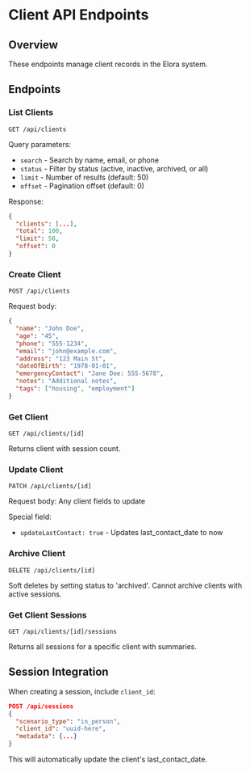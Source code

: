 # Client API Endpoints

## Overview
These endpoints manage client records in the Elora system.

## Endpoints

### List Clients
`GET /api/clients`

Query parameters:
- `search` - Search by name, email, or phone
- `status` - Filter by status (active, inactive, archived, or all)
- `limit` - Number of results (default: 50)
- `offset` - Pagination offset (default: 0)

Response:
```json
{
  "clients": [...],
  "total": 100,
  "limit": 50,
  "offset": 0
}
```

### Create Client
`POST /api/clients`

Request body:
```json
{
  "name": "John Doe",
  "age": "45",
  "phone": "555-1234",
  "email": "john@example.com",
  "address": "123 Main St",
  "dateOfBirth": "1978-01-01",
  "emergencyContact": "Jane Doe: 555-5678",
  "notes": "Additional notes",
  "tags": ["housing", "employment"]
}
```

### Get Client
`GET /api/clients/[id]`

Returns client with session count.

### Update Client
`PATCH /api/clients/[id]`

Request body: Any client fields to update

Special field:
- `updateLastContact: true` - Updates last_contact_date to now

### Archive Client
`DELETE /api/clients/[id]`

Soft deletes by setting status to 'archived'. 
Cannot archive clients with active sessions.

### Get Client Sessions
`GET /api/clients/[id]/sessions`

Returns all sessions for a specific client with summaries.

## Session Integration

When creating a session, include `client_id`:
```json
POST /api/sessions
{
  "scenario_type": "in_person",
  "client_id": "uuid-here",
  "metadata": {...}
}
```

This will automatically update the client's last_contact_date.